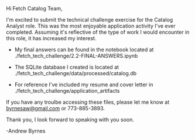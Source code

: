 Hi Fetch Catalog Team,

I'm excited to submit the technical challenge exercise for the Catalog Analyst role. This was the most enjoyable application activity I've ever completed. Assuming it's reflective of the type of work I would encounter in this role, it has increased my interest.

- My final answers can be found in the notebook located at ./fetch_tech_challenge/2.2-FINAL-ANSWERS.ipynb

- The SQLite database I created is located at ./fetch_tech_challenge/data/processed/catalog.db

- For reference I've included my resume and cover letter in ./fetch_tech_challenge/application_artifacts

If you have any troulbe accessing these files, please let me know at byrnesaw@gmail.com or 773-885-3893.

Thank you, I look forward to speaking with you soon.

-Andrew Byrnes